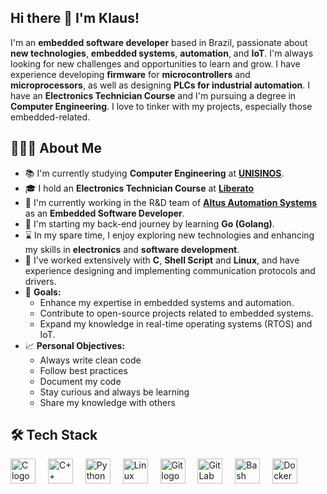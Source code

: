 ## Hi there 👋 I'm Klaus!

I'm an **embedded software developer** based in Brazil, passionate about **new technologies**, **embedded systems**, **automation**, and **IoT**. I'm always looking for new challenges and opportunities to learn and grow. I have experience developing **firmware** for **microcontrollers** and **microprocessors**, as well as designing **PLCs for industrial automation**. I have an **Electronics Technician Course** and I'm pursuing a degree in **Computer Engineering**. I love to tinker with my projects, especially those embedded-related.

## 👨🏻‍💻 **About Me**
- 📚 I'm currently studying **Computer Engineering** at [**UNISINOS**](https://www.unisinos.br/).
- 🎓 I hold an **Electronics Technician Course** at [**Liberato**](https://www.liberato.com.br/)
- 💼 I'm currently working in the R&D team of [**Altus Automation Systems**](https://www.altus.com.br/en) as an **Embedded Software Developer**.
- 🌱 I'm starting my back-end journey by learning **Go (Golang)**.
- ⌛ In my spare time, I enjoy exploring new technologies and enhancing my skills in **electronics** and **software development**.
- 📍 I've worked extensively with **C**, **Shell Script** and **Linux**, and have experience designing and implementing communication protocols and drivers.
- 🎯 **Goals:**
  - Enhance my expertise in embedded systems and automation.
  - Contribute to open-source projects related to embedded systems.
  - Expand my knowledge in real-time operating systems (RTOS) and IoT.
- 📈 **Personal Objectives:**
  - Always write clean code
  - Follow best practices
  - Document my code
  - Stay curious and always be learning
  - Share my knowledge with others

## 🛠️ **Tech Stack**

<div align="left">
  <img src="https://cdn.jsdelivr.net/gh/devicons/devicon/icons/c/c-original.svg" height="40" alt="C logo"  />
  <img width="12" />
  <img src="https://cdn.jsdelivr.net/gh/devicons/devicon/icons/cplusplus/cplusplus-original.svg" height="40" alt="C++ logo"  />
  <img width="12" />
  <img src="https://cdn.jsdelivr.net/gh/devicons/devicon/icons/python/python-original.svg" height="40" alt="Python logo"  />
  <img width="12" />
  <img src="https://cdn.jsdelivr.net/gh/devicons/devicon/icons/linux/linux-original.svg" height="40" alt="Linux logo"  />
  <img width="12" />
  <img src="https://cdn.jsdelivr.net/gh/devicons/devicon/icons/git/git-original.svg" height="40" alt="Git logo"  />
  <img width="12" />
  <img src="https://cdn.jsdelivr.net/gh/devicons/devicon/icons/gitlab/gitlab-original.svg" height="40" alt="GitLab logo"  />
  <img width="12" />
  <img src="https://cdn.jsdelivr.net/gh/devicons/devicon/icons/bash/bash-original.svg" height="40" alt="Bash logo"  />
  <img width="12" />
  <img src="https://cdn.jsdelivr.net/gh/devicons/devicon/icons/docker/docker-original.svg" height="40" alt="Docker logo"  />
</div>

